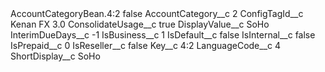 <?xml version="1.0" encoding="UTF-8"?>
<CustomMetadata xmlns="http://soap.sforce.com/2006/04/metadata" xmlns:xsi="http://www.w3.org/2001/XMLSchema-instance" xmlns:xsd="http://www.w3.org/2001/XMLSchema">
    <label>AccountCategoryBean.4:2</label>
    <protected>false</protected>
    <values>
        <field>AccountCategory__c</field>
        <value xsi:type="xsd:string">2</value>
    </values>
    <values>
        <field>ConfigTagId__c</field>
        <value xsi:type="xsd:string">Kenan FX 3.0</value>
    </values>
    <values>
        <field>ConsolidateUsage__c</field>
        <value xsi:type="xsd:string">true</value>
    </values>
    <values>
        <field>DisplayValue__c</field>
        <value xsi:type="xsd:string">SoHo</value>
    </values>
    <values>
        <field>InterimDueDays__c</field>
        <value xsi:type="xsd:string">-1</value>
    </values>
    <values>
        <field>IsBusiness__c</field>
        <value xsi:type="xsd:string">1</value>
    </values>
    <values>
        <field>IsDefault__c</field>
        <value xsi:type="xsd:string">false</value>
    </values>
    <values>
        <field>IsInternal__c</field>
        <value xsi:type="xsd:string">false</value>
    </values>
    <values>
        <field>IsPrepaid__c</field>
        <value xsi:type="xsd:string">0</value>
    </values>
    <values>
        <field>IsReseller__c</field>
        <value xsi:type="xsd:string">false</value>
    </values>
    <values>
        <field>Key__c</field>
        <value xsi:type="xsd:string">4:2</value>
    </values>
    <values>
        <field>LanguageCode__c</field>
        <value xsi:type="xsd:string">4</value>
    </values>
    <values>
        <field>ShortDisplay__c</field>
        <value xsi:type="xsd:string">SoHo</value>
    </values>
</CustomMetadata>
